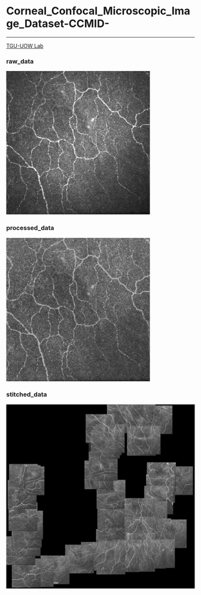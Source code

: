 # Corneal\_Confocal\_Microscopic\_Image\_Dataset-CCMID-
---
[TGU-UOW Lab](http://www.tgu-uow.com/)
### raw_data<br>
![raw_data](example/raw_data/OD/shOD9.jpg)
### processed_data<br>
![processed_data](example/processed_data/OD/shOD9.jpg)
### stitched_data<br>
![stitched_data](example/stitched_data/shOD.jpg)